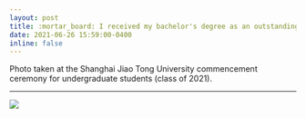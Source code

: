 ```yaml
---
layout: post
title: :mortar_board: I received my bachelor's degree as an outstanding graduate from SJTU!
date: 2021-06-26 15:59:00-0400
inline: false
---
```


Photo taken at the Shanghai Jiao Tong University commencement ceremony for undergraduate students (class of 2021).

***

<div class="row mt-3">
    <div class="col-sm mt-3 mt-md-0">
        <img class="img-fluid rounded z-depth-1" src="{{ site.baseurl }}/assets/img/sjtu_commencement.jpg" data-zoomable>
    </div>
</div>
